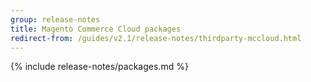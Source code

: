 ```yaml
---
group: release-notes
title: Magento Commerce Cloud packages
redirect-from: /guides/v2.1/release-notes/thirdparty-mccloud.html
---
```


<!-- The 'packages' variable contains the 'packages' node of the '_data/codebase/v2_1/cloud/composer_lock.json' file
{% assign packages = site.data.codebase.v2_1.cloud.composer_lock.packages %} -->

<!-- The 'packages-dev' variable contains the 'packages-dev' node of the '_data/codebase/v2_1/cloud/composer_lock.json' file
{% assign packages-dev = site.data.codebase.v2_1.cloud.composer_lock.packages-dev %} -->

<!-- The edition variable contains `ece` value from the the _data/var.yml file
{% assign edition = site.data.var.ece %} -->

{% include release-notes/packages.md %}
